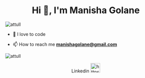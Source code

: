 <h1 align="center">Hi 👋, I'm Manisha Golane</h1> 

<p align="left"> <img src="https://komarev.com/ghpvc/?username=attull" alt="attull" /> </p>

- 🌱 I love to code 

- 📫 How to reach me **manishagolane@gmail.com**


<p>	<img align="center" src="https://github-readme-stats.vercel.app/api/top-langs/?username=manishagolane&layout=compact" alt="attull" /></p>

<p align="center">
Linkedin
<a href="https://linkedin.com/in//manisha-golane-408896117" target="blank"><img  src="https://cdn.jsdelivr.net/npm/simple-icons@3.0.1/icons/linkedin.svg" alt="https://linkedin.com/in//manisha-golane-408896117" height="30" width="30" /></a>
</p>
